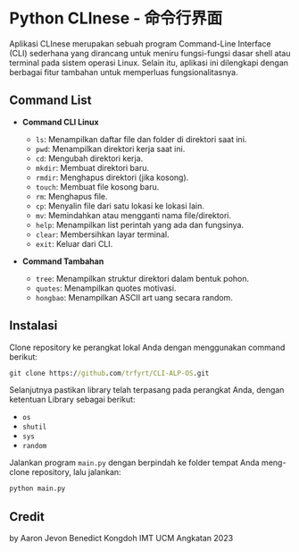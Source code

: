 # Python CLInese - 命令行界面
Aplikasi CLInese merupakan sebuah program Command-Line Interface (CLI) sederhana yang dirancang untuk meniru fungsi-fungsi dasar shell atau terminal pada sistem operasi Linux. Selain itu, aplikasi ini dilengkapi dengan berbagai fitur tambahan untuk memperluas fungsionalitasnya.


## Command List
- **Command CLI Linux**
  - `ls`: Menampilkan daftar file dan folder di direktori saat ini.
  - `pwd`: Menampilkan direktori kerja saat ini.
  - `cd`: Mengubah direktori kerja.
  - `mkdir`: Membuat direktori baru.
  - `rmdir`: Menghapus direktori (jika kosong).
  - `touch`: Membuat file kosong baru.
  - `rm`: Menghapus file.
  - `cp`: Menyalin file dari satu lokasi ke lokasi lain.
  - `mv`: Memindahkan atau mengganti nama file/direktori.
  - `help`: Menampilkan list perintah yang ada dan fungsinya.
  - `clear`: Membersihkan layar terminal.
  - `exit`: Keluar dari CLI.
    
- **Command Tambahan**
  - `tree`: Menampilkan struktur direktori dalam bentuk pohon.
  - `quotes`: Menampilkan quotes motivasi.
  - `hongbao`: Menampilkan ASCII art uang secara random.

## Instalasi
Clone repository ke perangkat lokal Anda dengan menggunakan command berikut:
```cmd
git clone https://github.com/trfyrt/CLI-ALP-OS.git
```

Selanjutnya pastikan library telah terpasang pada perangkat Anda, dengan ketentuan Library sebagai berikut:
- `os`
- `shutil`
- `sys`
- `random`

Jalankan program `main.py` dengan berpindah ke folder tempat Anda meng-clone repository, lalu jalankan:
```cmd
python main.py
```


## Credit
by Aaron Jevon Benedict Kongdoh IMT UCM Angkatan 2023
